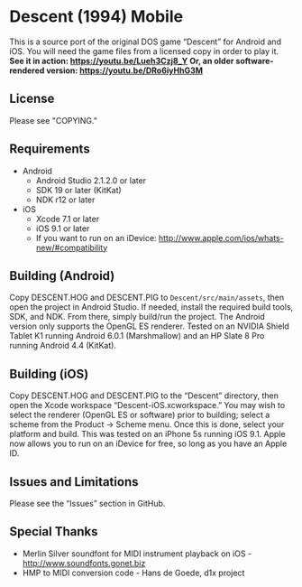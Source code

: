 Descent (1994) Mobile
=====================

This is a source port of the original DOS game “Descent” for Android and iOS. You will need the game files from a licensed copy in order to play it. **See it in action: https://youtu.be/Lueh3Czj8_Y Or, an older software-rendered version: https://youtu.be/DRo6iyHhG3M**

License
-------
Please see "COPYING."

Requirements
------------
- Android
    - Android Studio 2.1.2.0 or later
    - SDK 19 or later (KitKat)
    - NDK r12 or later
- iOS
    - Xcode 7.1 or later
    - iOS 9.1 or later
    - If you want to run on an iDevice: http://www.apple.com/ios/whats-new/#compatibility

Building (Android)
------------------
Copy DESCENT.HOG and DESCENT.PIG to `Descent/src/main/assets`, then open the project in Android Studio. If needed, install the required build tools, SDK, and NDK. From there, simply build/run the project. The Android version only supports the OpenGL ES renderer. Tested on an NVIDIA Shield Tablet K1 running Android 6.0.1 (Marshmallow) and an HP Slate 8 Pro running Android 4.4 (KitKat).

Building (iOS)
--------------
Copy DESCENT.HOG and DESCENT.PIG to the “Descent” directory, then open the Xcode workspace “Descent-iOS.xcworkspace.” You may wish to select the renderer (OpenGL ES or software) prior to building; select a scheme from the Product → Scheme menu. Once this is done, select your platform and build. This was tested on an iPhone 5s running iOS 9.1. Apple now allows you to run on an iDevice for free, so long as you have an Apple ID.

Issues and Limitations
----------------------
Please see the “Issues” section in GitHub.

Special Thanks
--------------
- Merlin Silver soundfont for MIDI instrument playback on iOS - http://www.soundfonts.gonet.biz
- HMP to MIDI conversion code - Hans de Goede, d1x project
